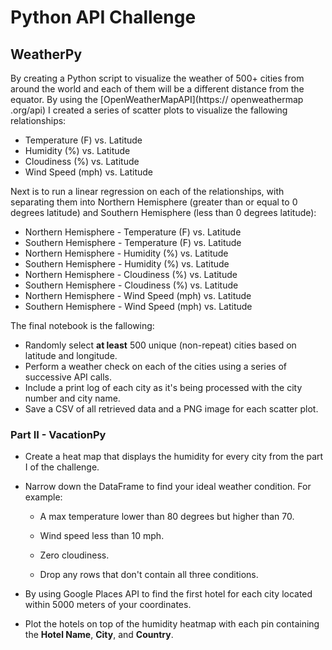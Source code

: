 # Python API Challenge

## WeatherPy

By creating a Python script to visualize the weather of 500+ cities from around the world and each of them will be a different distance from the equator.  By using the [OpenWeatherMapAPI](https:// openweathermap .org/api) I created a series of scatter plots to visualize the fallowing relationships:

* Temperature (F) vs. Latitude
* Humidity (%) vs. Latitude
* Cloudiness (%) vs. Latitude
* Wind Speed (mph) vs. Latitude

Next is to run a linear regression on each of the relationships, with separating them into Northern Hemisphere (greater than or equal to 0 degrees latitude) and Southern Hemisphere (less than 0 degrees latitude):

* Northern Hemisphere - Temperature (F) vs. Latitude
* Southern Hemisphere - Temperature (F) vs. Latitude
* Northern Hemisphere - Humidity (%) vs. Latitude
* Southern Hemisphere - Humidity (%) vs. Latitude
* Northern Hemisphere - Cloudiness (%) vs. Latitude
* Southern Hemisphere - Cloudiness (%) vs. Latitude
* Northern Hemisphere - Wind Speed (mph) vs. Latitude
* Southern Hemisphere - Wind Speed (mph) vs. Latitude

The final notebook is the fallowing:

* Randomly select **at least** 500 unique (non-repeat) cities based on latitude and longitude.
* Perform a weather check on each of the cities using a series of successive API calls.
* Include a print log of each city as it's being processed with the city number and city name.
* Save a CSV of all retrieved data and a PNG image for each scatter plot.

### Part II - VacationPy

* Create a heat map that displays the humidity for every city from the part I of the challenge.

* Narrow down the DataFrame to find your ideal weather condition. For example:

  * A max temperature lower than 80 degrees but higher than 70.

  * Wind speed less than 10 mph.

  * Zero cloudiness.

  * Drop any rows that don't contain all three conditions. 
* By using Google Places API to find the first hotel for each city located within 5000 meters of your coordinates.

* Plot the hotels on top of the humidity heatmap with each pin containing the **Hotel Name**, **City**, and **Country**.



